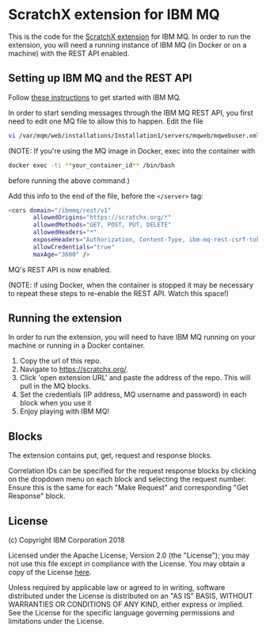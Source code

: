 # ScratchX extension for IBM MQ

This is the code for the [ScratchX extension](https://scratchx.org/) for IBM MQ. In order to run the extension, you will need a running instance of IBM MQ (in Docker or on a machine) with the REST API enabled.

## Setting up IBM MQ and the REST API

Follow [these instructions](https://developer.ibm.com/messaging/learn-mq/mq-tutorials/mq-connect-to-queue-manager/) to get started with IBM MQ.

In order to start sending messages through the IBM MQ REST API, you first need to edit one MQ file to allow this to happen. Edit the file

```bash
vi /var/mqm/web/installations/Installation1/servers/mqweb/mqwebuser.xml
```

(NOTE: If you're using the MQ image in Docker, exec into the container with

```bash
docker exec -ti **your_container_id** /bin/bash
```

before running the above command.)

Add this info to the end of the file, before the `</server>` tag:

```bash
<cors domain="/ibmmq/rest/v1"
       allowedOrigins="https://scratchx.org/*"
       allowedMethods="GET, POST, PUT, DELETE"
       allowedHeaders="*"
       exposeHeaders="Authorization, Content-Type, ibm-mq-rest-csrf-token"
       allowCredentials="true"
       maxAge="3600" />
```

MQ's REST API is now enabled.

(NOTE: if using Docker, when the container is stopped it may be necessary to repeat these steps to re-enable the REST API. Watch this space!)

## Running the extension

In order to run the extension, you will need to have IBM MQ running on your machine or running in a Docker container.

1. Copy the url of this repo.
2. Navigate to <https://scratchx.org/>.
3. Click 'open extension URL' and paste the address of the repo. This will pull in the MQ blocks.
4. Set the credentials (IP address, MQ username and password) in each block when you use it
5. Enjoy playing with IBM MQ!

## Blocks

The extension contains put, get, request and response blocks.

Correlation IDs can be specified for the request response blocks by clicking on the dropdown menu on each block and selecting the request number. Ensure this is the same for each "Make Request" and corresponding "Get Response" block.

## License

(c) Copyright IBM Corporation 2018

Licensed under the Apache License, Version 2.0 (the "License");
you may not use this file except in compliance with the License.
You may obtain a copy of the License [here](http://www.apache.org/licenses/LICENSE-2.0).

Unless required by applicable law or agreed to in writing, software
distributed under the License is distributed on an "AS IS" BASIS,
WITHOUT WARRANTIES OR CONDITIONS OF ANY KIND, either express or implied.
See the License for the specific language governing permissions and
limitations under the License.